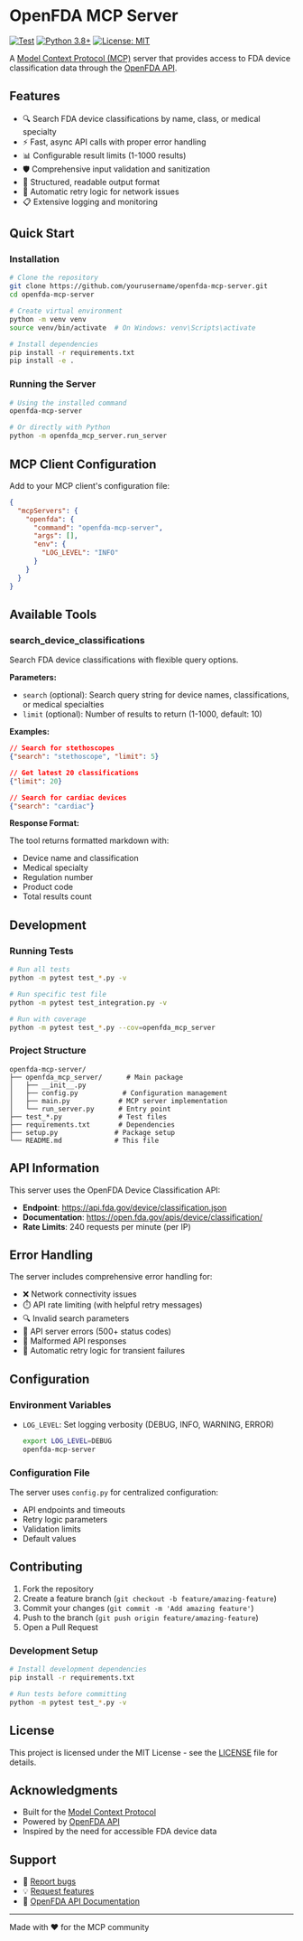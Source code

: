 # OpenFDA MCP Server

[![Test](https://github.com/yourusername/openfda-mcp-server/actions/workflows/test.yml/badge.svg)](https://github.com/yourusername/openfda-mcp-server/actions/workflows/test.yml)
[![Python 3.8+](https://img.shields.io/badge/python-3.8+-blue.svg)](https://www.python.org/downloads/)
[![License: MIT](https://img.shields.io/badge/License-MIT-yellow.svg)](https://opensource.org/licenses/MIT)

A [Model Context Protocol (MCP)](https://modelcontextprotocol.io/) server that provides access to FDA device classification data through the [OpenFDA API](https://open.fda.gov/).

## Features

- 🔍 Search FDA device classifications by name, class, or medical specialty
- ⚡ Fast, async API calls with proper error handling
- 📊 Configurable result limits (1-1000 results)
- 🛡️ Comprehensive input validation and sanitization
- 📝 Structured, readable output format
- 🔄 Automatic retry logic for network issues
- 📋 Extensive logging and monitoring

## Quick Start

### Installation

```bash
# Clone the repository
git clone https://github.com/yourusername/openfda-mcp-server.git
cd openfda-mcp-server

# Create virtual environment
python -m venv venv
source venv/bin/activate  # On Windows: venv\Scripts\activate

# Install dependencies
pip install -r requirements.txt
pip install -e .
```

### Running the Server

```bash
# Using the installed command
openfda-mcp-server

# Or directly with Python
python -m openfda_mcp_server.run_server
```

## MCP Client Configuration

Add to your MCP client's configuration file:

```json
{
  "mcpServers": {
    "openfda": {
      "command": "openfda-mcp-server",
      "args": [],
      "env": {
        "LOG_LEVEL": "INFO"
      }
    }
  }
}
```

## Available Tools

### search_device_classifications

Search FDA device classifications with flexible query options.

**Parameters:**
- `search` (optional): Search query string for device names, classifications, or medical specialties
- `limit` (optional): Number of results to return (1-1000, default: 10)

**Examples:**

```json
// Search for stethoscopes
{"search": "stethoscope", "limit": 5}

// Get latest 20 classifications
{"limit": 20}

// Search for cardiac devices
{"search": "cardiac"}
```

**Response Format:**

The tool returns formatted markdown with:
- Device name and classification
- Medical specialty
- Regulation number
- Product code
- Total results count

## Development

### Running Tests

```bash
# Run all tests
python -m pytest test_*.py -v

# Run specific test file
python -m pytest test_integration.py -v

# Run with coverage
python -m pytest test_*.py --cov=openfda_mcp_server
```

### Project Structure

```
openfda-mcp-server/
├── openfda_mcp_server/      # Main package
│   ├── __init__.py
│   ├── config.py           # Configuration management
│   ├── main.py            # MCP server implementation
│   └── run_server.py      # Entry point
├── test_*.py              # Test files
├── requirements.txt       # Dependencies
├── setup.py              # Package setup
└── README.md             # This file
```

## API Information

This server uses the OpenFDA Device Classification API:
- **Endpoint**: https://api.fda.gov/device/classification.json
- **Documentation**: https://open.fda.gov/apis/device/classification/
- **Rate Limits**: 240 requests per minute (per IP)

## Error Handling

The server includes comprehensive error handling for:
- ❌ Network connectivity issues
- ⏱️ API rate limiting (with helpful retry messages)
- 🔍 Invalid search parameters
- 🚫 API server errors (500+ status codes)
- 📝 Malformed API responses
- 🔄 Automatic retry logic for transient failures

## Configuration

### Environment Variables

- `LOG_LEVEL`: Set logging verbosity (DEBUG, INFO, WARNING, ERROR)
  ```bash
  export LOG_LEVEL=DEBUG
  openfda-mcp-server
  ```

### Configuration File

The server uses `config.py` for centralized configuration:
- API endpoints and timeouts
- Retry logic parameters
- Validation limits
- Default values

## Contributing

1. Fork the repository
2. Create a feature branch (`git checkout -b feature/amazing-feature`)
3. Commit your changes (`git commit -m 'Add amazing feature'`)
4. Push to the branch (`git push origin feature/amazing-feature`)
5. Open a Pull Request

### Development Setup

```bash
# Install development dependencies
pip install -r requirements.txt

# Run tests before committing
python -m pytest test_*.py -v
```

## License

This project is licensed under the MIT License - see the [LICENSE](LICENSE) file for details.

## Acknowledgments

- Built for the [Model Context Protocol](https://modelcontextprotocol.io/)
- Powered by [OpenFDA API](https://open.fda.gov/)
- Inspired by the need for accessible FDA device data

## Support

- 🐛 [Report bugs](https://github.com/yourusername/openfda-mcp-server/issues)
- 💡 [Request features](https://github.com/yourusername/openfda-mcp-server/issues)
- 📖 [OpenFDA API Documentation](https://open.fda.gov/apis/)

---

Made with ❤️ for the MCP community